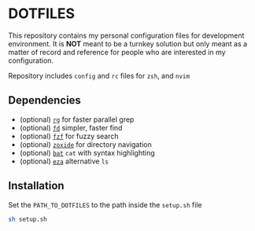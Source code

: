 # DOTFILES

This repository contains my personal configuration files for development environment. It is **NOT** meant to be a turnkey solution but only meant as a matter of record and reference for people who are interested in my configuration.

Repository includes `config` and `rc` files for `zsh`, and `nvim` 

## Dependencies

- (optional) [`rg`](https://github.com/BurntSushi/ripgrep) for faster parallel grep  
- (optional) [`fd`](https://github.com/sharkdp/fd) simpler, faster find 
- (optional) [`fzf`](https://github.com/junegunn/fzf) for fuzzy search 
- (optional) [`zoxide`](https://github.com/ajeetdsouza/zoxide) for directory navigation
- (optional) [`bat`](https://github.com/sharkdp/bat) `cat` with syntax highlighting 
- (optional) [`eza`](https://github.com/eza-community/eza) alternative `ls` 

## Installation

Set the `PATH_TO_DOTFILES` to the path inside the `setup.sh` file

```sh
sh setup.sh
```
